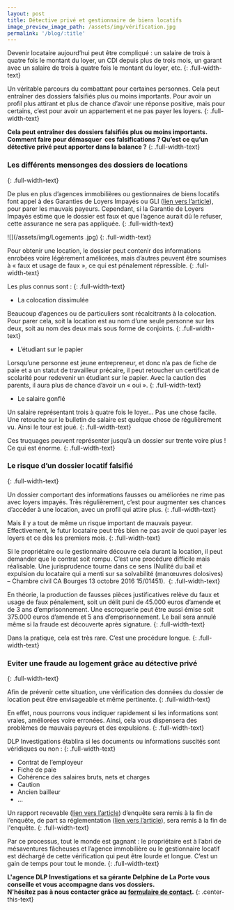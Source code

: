 ```yaml
---
layout: post
title: Détective privé et gestionnaire de biens locatifs
image_preview_image_path: /assets/img/vérification.jpg
permalink: '/blog/:title'
---
```


Devenir locataire aujourd’hui peut &ecirc;tre compliqu&eacute; : un salaire de trois &agrave; quatre fois le montant du loyer, un CDI depuis plus de trois mois, un garant avec un salaire de trois &agrave; quatre fois le montant du loyer, etc.
{: .full-width-text}

Un v&eacute;ritable parcours du combattant pour certaines personnes. Cela peut entra&icirc;ner des dossiers falsifi&eacute;s plus ou moins importants. Pour avoir un profil plus attirant et plus de chance d’avoir une r&eacute;ponse positive, mais pour certains, c’est pour avoir un appartement et ne pas payer les loyers.
{: .full-width-text}

**Cela peut entra&icirc;ner des dossiers falsifi&eacute;s plus ou moins importants. Comment faire pour d&eacute;masquer&nbsp; ces falsifications ? Qu’est ce qu’un d&eacute;tective priv&eacute; peut apporter dans la balance ?**
{: .full-width-text}

### Les diff&eacute;rents mensonges des dossiers de locations
{: .full-width-text}

De plus en plus d’agences immobili&egrave;res ou gestionnaires de biens locatifs font appel &agrave; des Garanties de Loyers Impay&eacute;s ou GLI ([lien vers l’article](https://dlp-investigations.fr/blog/locataire-parti-sans-payer)), pour parer les mauvais payeurs. Cependant, si la Garantie de Loyers Impay&eacute;s estime que le dossier est faux et que l’agence aurait d&ucirc; le refuser, cette assurance ne sera pas appliqu&eacute;e.
{: .full-width-text}

![](/assets/img/Logements .jpg)
{: .full-width-text}

Pour obtenir une location, le dossier peut contenir des informations enrob&eacute;es voire l&eacute;g&egrave;rement am&eacute;lior&eacute;es, mais d’autres peuvent &ecirc;tre soumises &agrave; &laquo; faux et usage de faux &raquo;, ce qui est p&eacute;nalement r&eacute;pressible.
{: .full-width-text}

Les plus connus sont :
{: .full-width-text}

* La colocation dissimul&eacute;e

Beaucoup d’agences ou de particuliers sont r&eacute;calcitrants &agrave; la colocation. Pour parer cela, soit la location est au nom d’une seule personne sur les deux, soit au nom des deux mais sous forme de conjoints.
{: .full-width-text}

* L’&eacute;tudiant sur le papier

Lorsqu’une personne est jeune entrepreneur, et donc n’a pas de fiche de paie et a un statut de travailleur pr&eacute;caire, il peut retoucher un certificat de scolarit&eacute; pour redevenir un &eacute;tudiant sur le papier. Avec la caution des parents, il aura plus de chance d’avoir un &laquo; oui &raquo;.
{: .full-width-text}

* Le salaire gonfl&eacute;

Un salaire repr&eacute;sentant trois &agrave; quatre fois le loyer… Pas une chose facile. Une retouche sur le bulletin de salaire est quelque chose de r&eacute;guli&egrave;rement vu. Ainsi le tour est jou&eacute;.
{: .full-width-text}

Ces truquages peuvent repr&eacute;senter jusqu’&agrave; un dossier sur trente voire plus \! Ce qui est &eacute;norme.
{: .full-width-text}

### Le risque d’un dossier locatif falsifi&eacute;
{: .full-width-text}

Un dossier comportant des informations fausses ou am&eacute;lior&eacute;es ne rime pas avec loyers impay&eacute;s. Tr&egrave;s r&eacute;guli&egrave;rement, c’est pour augmenter ses chances d’acc&eacute;der &agrave; une location, avec un profil qui attire plus.
{: .full-width-text}

Mais il y a tout de m&ecirc;me un risque important de mauvais payeur. Effectivement, le futur locataire peut tr&egrave;s bien ne pas avoir de quoi payer les loyers et ce d&egrave;s les premiers mois.
{: .full-width-text}

Si le propri&eacute;taire ou le gestionnaire d&eacute;couvre cela durant la location, il peut demander que le contrat soit rompu. C’est une proc&eacute;dure difficile mais r&eacute;alisable. Une jurisprudence tourne dans ce sens (Nullit&eacute; du bail et expulsion du locataire qui a menti sur sa solvabilit&eacute; (manœuvres dolosives) – Chambre civil CA Bourges 13 octobre 2016 15/01451).&nbsp;
{: .full-width-text}

En th&eacute;orie, la production de fausses pi&egrave;ces justificatives rel&egrave;ve du faux et usage de faux p&eacute;nalement, soit un d&eacute;lit puni de 45.000 euros d’amende et de 3 ans d’emprisonnement. Une escroquerie peut &ecirc;tre aussi &eacute;mise soit 375.000 euros d’amende et 5 ans d’emprisonnement. Le bail sera annul&eacute; m&ecirc;me si la fraude est d&eacute;couverte apr&egrave;s signature.
{: .full-width-text}

Dans la pratique, cela est tr&egrave;s rare. C’est une proc&eacute;dure longue.
{: .full-width-text}

### Eviter une fraude au logement gr&acirc;ce au d&eacute;tective priv&eacute;
{: .full-width-text}

Afin de pr&eacute;venir cette situation, une v&eacute;rification des donn&eacute;es du dossier de location peut &ecirc;tre envisageable et m&ecirc;me pertinente.
{: .full-width-text}

En effet, nous pourrons vous indiquer rapidement si les informations sont vraies, am&eacute;lior&eacute;es voire erron&eacute;es. Ainsi, cela vous dispensera des probl&egrave;mes de mauvais payeurs et des expulsions.
{: .full-width-text}

DLP Investigations &eacute;tablira si les documents ou informations suscit&eacute;s sont v&eacute;ridiques ou non :
{: .full-width-text}

* Contrat de l’employeur
* Fiche de paie
* Coh&eacute;rence des salaires bruts, nets et charges
* Caution
* Ancien bailleur
* …

Un rapport recevable ([lien vers l’article](https://dlp-investigations.fr/la-recevabilite-dun-rapport-denquete-devant-les-tribunaux/)) d’enqu&ecirc;te sera remis &agrave; la fin de l’enqu&ecirc;te, de part sa r&eacute;glementation ([lien vers l’article](https://dlp-investigations.fr/le-code-de-deontologie/)), sera remis &agrave; la fin de l'enqu&ecirc;te.
{: .full-width-text}

Par ce processus, tout le monde est gagnant : le propri&eacute;taire est &agrave; l’abri de m&eacute;saventures f&acirc;cheuses et l’agence immobili&egrave;re ou le gestionnaire locatif est d&eacute;charg&eacute; de cette v&eacute;rification qui peut &ecirc;tre lourde et longue. C’est un gain de temps pour tout le monde.
{: .full-width-text}

**L'agence DLP Investigations et sa g&eacute;rante Delphine de La Porte vous conseille et vous accompagne dans vos dossiers.**<br>**N'h&eacute;sitez pas &agrave; nous contacter gr&acirc;ce au&nbsp;[formulaire de contact](https://dlp-investigations.fr/#contact).**
{: .center-this-text}